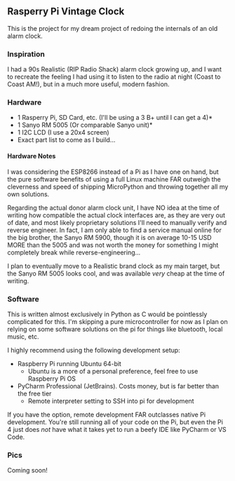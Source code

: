 ## Rasperry Pi Vintage Clock

This is the project for my dream project of redoing the internals of an old alarm clock.

### Inspiration
I had a 90s Realistic (RIP Radio Shack) alarm clock growing up, and I want to recreate the feeling I had using it to
listen to the radio at night (Coast to Coast AM!), but in a much more useful, modern fashion.

### Hardware
- 1 Rasperry Pi, SD Card, etc. (I'll be using a 3 B+ until I can get a 4)*
- 1 Sanyo RM 5005 (Or comparable Sanyo unit)*
- 1 I2C LCD (I use a 20x4 screen)
- Exact part list to come as I build...

#### Hardware Notes
I was considering the ESP8266 instead of a Pi as I have one on hand, but the pure software benefits of using a full Linux
machine FAR outweigh the cleverness and speed of shipping MicroPython and throwing together all my own solutions.

Regarding the actual donor alarm clock unit, I have NO idea at the time of writing how compatible the actual clock interfaces are, as they are
very out of date, and most likely proprietary solutions I'll need to manually verify and reverse engineer. In fact, I am
only able to find a service manual online for the big brother, the Sanyo RM 5900, though it is on average 10-15 USD MORE
than the 5005 and was not worth the money for something I might completely break while reverse-engineering...

I plan to eventually move to a Realistic brand clock as my main target, but the Sanyo RM 5005 looks cool, and was available
_very_ cheap at the time of writing.

### Software
This is written almost exclusively in Python as C would be pointlessly complicated for this. I'm skipping a pure
microcontroller for now as I plan on relying on some software solutions on the pi for things like bluetooth, local
music, etc.

I highly recommend using the following development setup:
- Raspberry Pi running Ubuntu 64-bit
  - Ubuntu is a more of a personal preference, feel free to use Raspberry Pi OS 
- PyCharm Professional (JetBrains). Costs money, but is far better than the free tier
  - Remote interpreter setting to SSH into pi for development

If you have the option, remote development FAR outclasses native Pi development. You're still running all of your code
on the Pi, but even the Pi 4 just does _not_ have what it takes yet to run a beefy IDE like PyCharm or VS Code.

### Pics
Coming soon!
